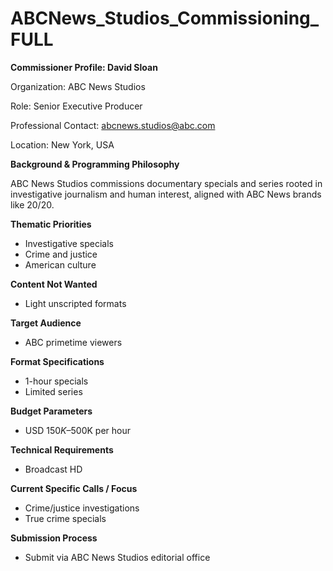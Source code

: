 # ABCNews_Studios_Commissioning_FULL

**Commissioner Profile: David Sloan**

Organization: ABC News Studios

Role: Senior Executive Producer

Professional Contact: abcnews.studios@abc.com

Location: New York, USA

**Background & Programming Philosophy**

ABC News Studios commissions documentary specials and series rooted in investigative journalism and human interest, aligned with ABC News brands like 20/20.

**Thematic Priorities**

- Investigative specials
- Crime and justice
- American culture

**Content Not Wanted**

- Light unscripted formats

**Target Audience**

- ABC primetime viewers

**Format Specifications**

- 1-hour specials
- Limited series

**Budget Parameters**

- USD $150K–$500K per hour

**Technical Requirements**

- Broadcast HD

**Current Specific Calls / Focus**

- Crime/justice investigations
- True crime specials

**Submission Process**

- Submit via ABC News Studios editorial office